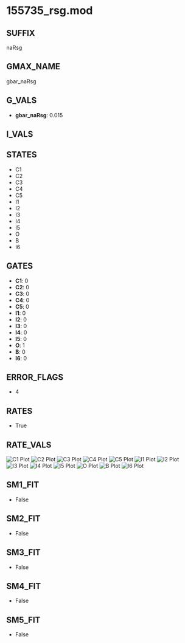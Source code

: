 # 155735_rsg.mod

## SUFFIX

naRsg

## GMAX_NAME

gbar_naRsg

## G_VALS

- **gbar_naRsg**: 0.015

## I_VALS


## STATES

- C1
- C2
- C3
- C4
- C5
- I1
- I2
- I3
- I4
- I5
- O
- B
- I6

## GATES

- **C1**: 0
- **C2**: 0
- **C3**: 0
- **C4**: 0
- **C5**: 0
- **I1**: 0
- **I2**: 0
- **I3**: 0
- **I4**: 0
- **I5**: 0
- **O**: 1
- **B**: 0
- **I6**: 0

## ERROR_FLAGS

- 4

## RATES

- True

## RATE_VALS

![C1 Plot](/Users/pbozelos/Dropbox/icg-Chai-Panos/supermodels/output_markdown_files/Na/155735_rsg.mod/images/C1.png)
![C2 Plot](/Users/pbozelos/Dropbox/icg-Chai-Panos/supermodels/output_markdown_files/Na/155735_rsg.mod/images/C2.png)
![C3 Plot](/Users/pbozelos/Dropbox/icg-Chai-Panos/supermodels/output_markdown_files/Na/155735_rsg.mod/images/C3.png)
![C4 Plot](/Users/pbozelos/Dropbox/icg-Chai-Panos/supermodels/output_markdown_files/Na/155735_rsg.mod/images/C4.png)
![C5 Plot](/Users/pbozelos/Dropbox/icg-Chai-Panos/supermodels/output_markdown_files/Na/155735_rsg.mod/images/C5.png)
![I1 Plot](/Users/pbozelos/Dropbox/icg-Chai-Panos/supermodels/output_markdown_files/Na/155735_rsg.mod/images/I1.png)
![I2 Plot](/Users/pbozelos/Dropbox/icg-Chai-Panos/supermodels/output_markdown_files/Na/155735_rsg.mod/images/I2.png)
![I3 Plot](/Users/pbozelos/Dropbox/icg-Chai-Panos/supermodels/output_markdown_files/Na/155735_rsg.mod/images/I3.png)
![I4 Plot](/Users/pbozelos/Dropbox/icg-Chai-Panos/supermodels/output_markdown_files/Na/155735_rsg.mod/images/I4.png)
![I5 Plot](/Users/pbozelos/Dropbox/icg-Chai-Panos/supermodels/output_markdown_files/Na/155735_rsg.mod/images/I5.png)
![O Plot](/Users/pbozelos/Dropbox/icg-Chai-Panos/supermodels/output_markdown_files/Na/155735_rsg.mod/images/O.png)
![B Plot](/Users/pbozelos/Dropbox/icg-Chai-Panos/supermodels/output_markdown_files/Na/155735_rsg.mod/images/B.png)
![I6 Plot](/Users/pbozelos/Dropbox/icg-Chai-Panos/supermodels/output_markdown_files/Na/155735_rsg.mod/images/I6.png)

## SM1_FIT

- False

## SM2_FIT

- False

## SM3_FIT

- False

## SM4_FIT

- False

## SM5_FIT

- False

